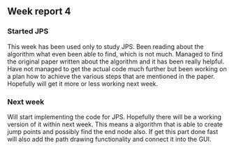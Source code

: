 ## Week report 4

### Started JPS

This week has been used only to study JPS. Been reading about the algorithm what even been able to find, which is not much. Managed to find the original paper written about the algorithm and it has been really helpful. Have not managed to get the actual code much further but been working on a plan how to achieve the various steps that are mentioned in the paper. Hopefully will get it more or less working next week.

### Next week

Will start implementing the code for JPS. Hopefully there will be a working version of it within next week. This means a algorithm that is able to create jump points and possibly find the end node also. If get this part done fast will also add the path drawing functionality and connect it into the GUI.



